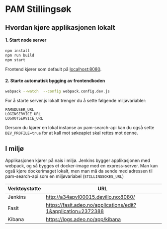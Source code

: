 # PAM Stillingsøk

## Hvordan kjøre applikasjonen lokalt

#### 1. Start node server
```sh 
npm install
npm run build
npm start
```
Frontend kjører som default på [localhost:8080](localhost:8080). 

#### 2. Starte automatisk bygging av frontendkoden
```sh 
webpack --watch  --config webpack.config.dev.js
```

For å starte server.js lokalt trenger du å sette følgende miljøvariabler:
```
PAMADUSER_URL
LOGINSERVICE_URL
LOGOUTSERVICE_URL
```
Dersom du kjører en lokal instanse av pam-search-api kan du også sette `DEV_PROFILE=true` for at kall mot søkeapiet skal rettes mot denne.

## I miljø

Applikasjonen kjører på nais i miljø. Jenkins bygger applikasjonen med webpack, og så bygges et docker-image med en express-server. Man kan også kjøre dockerimaget lokalt, men man må da sende med adressen til pam-search-api som en miljøvariabel (`STILLINGSOKES_URL`)

Verktøystøtte | URL
--------------|------------------------------------------------------------------
Jenkins       | http://a34apvl00015.devillo.no:8080/
Fasit         | https://fasit.adeo.no/applications/edit?1&application=2372388
Kibana        | https://logs.adeo.no/app/kibana










